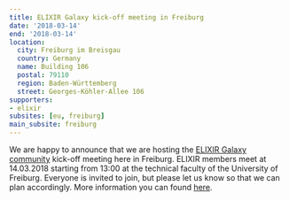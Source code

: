 ```yaml
---
title: ELIXIR Galaxy kick-off meeting in Freiburg
date: '2018-03-14'
end: '2018-03-14'
location:
  city: Freiburg im Breisgau
  country: Germany
  name: Building 106
  postal: 79110
  region: Baden-Württemberg
  street: Georges-Köhler-Allee 106
supporters:
- elixir
subsites: [eu, freiburg]
main_subsite: freiburg
---
```


We are happy to announce that we are hosting the [ELIXIR Galaxy community](https://www.elixir-europe.org/about/groups/galaxy-wg) kick-off meeting here in Freiburg. ELIXIR members meet at 14.03.2018 starting from 13:00 at the technical faculty of the University of Freiburg. Everyone is invited to join, but please let us know so that we can plan accordingly. More information you can found [here](https://bit.ly/2F03Pzb).


